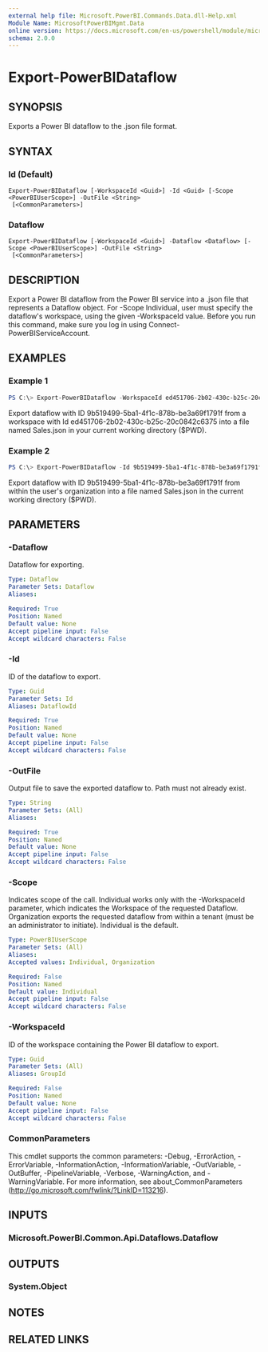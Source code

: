 ```yaml
---
external help file: Microsoft.PowerBI.Commands.Data.dll-Help.xml
Module Name: MicrosoftPowerBIMgmt.Data
online version: https://docs.microsoft.com/en-us/powershell/module/microsoftpowerbimgmt.data/export-powerbidataflow?view=powerbi-ps
schema: 2.0.0
---
```


# Export-PowerBIDataflow

## SYNOPSIS
Exports a Power BI dataflow to the .json file format.

## SYNTAX

### Id (Default)
```
Export-PowerBIDataflow [-WorkspaceId <Guid>] -Id <Guid> [-Scope <PowerBIUserScope>] -OutFile <String>
 [<CommonParameters>]
```

### Dataflow
```
Export-PowerBIDataflow [-WorkspaceId <Guid>] -Dataflow <Dataflow> [-Scope <PowerBIUserScope>] -OutFile <String>
 [<CommonParameters>]
```

## DESCRIPTION
Export a Power BI dataflow from the Power BI service into a .json file that represents a Dataflow object.
For -Scope Individual, user must specify the dataflow's workspace, using the given -WorkspaceId value.
Before you run this command, make sure you log in using Connect-PowerBIServiceAccount. 

## EXAMPLES

### Example 1
```powershell
PS C:\> Export-PowerBIDataflow -WorkspaceId ed451706-2b02-430c-b25c-20c0842c6375 -Id 9b519499-5ba1-4f1c-878b-be3a69f1791f -OutFile .\Sales.json
```

Export dataflow with ID 9b519499-5ba1-4f1c-878b-be3a69f1791f from a workspace with Id ed451706-2b02-430c-b25c-20c0842c6375 into a file named Sales.json in your current working directory ($PWD).

### Example 2
```powershell
PS C:\> Export-PowerBIDataflow -Id 9b519499-5ba1-4f1c-878b-be3a69f1791f -Scope Organization -OutFile .\Sales.json
```

Export dataflow with ID 9b519499-5ba1-4f1c-878b-be3a69f1791f from within the user's organization into a file named Sales.json in the current working directory ($PWD).

## PARAMETERS

### -Dataflow
Dataflow for exporting.

```yaml
Type: Dataflow
Parameter Sets: Dataflow
Aliases:

Required: True
Position: Named
Default value: None
Accept pipeline input: False
Accept wildcard characters: False
```

### -Id
ID of the dataflow to export.

```yaml
Type: Guid
Parameter Sets: Id
Aliases: DataflowId

Required: True
Position: Named
Default value: None
Accept pipeline input: False
Accept wildcard characters: False
```

### -OutFile
Output file to save the exported dataflow to. Path must not already exist.

```yaml
Type: String
Parameter Sets: (All)
Aliases:

Required: True
Position: Named
Default value: None
Accept pipeline input: False
Accept wildcard characters: False
```

### -Scope
Indicates scope of the call. Individual works only with the -WorkspaceId parameter, which indicates the Workspace of the requested Dataflow. Organization exports the requested dataflow from within a tenant (must be an administrator to initiate). Individual is the default.

```yaml
Type: PowerBIUserScope
Parameter Sets: (All)
Aliases:
Accepted values: Individual, Organization

Required: False
Position: Named
Default value: Individual
Accept pipeline input: False
Accept wildcard characters: False
```

### -WorkspaceId
ID of the workspace containing the Power BI dataflow to export.

```yaml
Type: Guid
Parameter Sets: (All)
Aliases: GroupId

Required: False
Position: Named
Default value: None
Accept pipeline input: False
Accept wildcard characters: False
```

### CommonParameters
This cmdlet supports the common parameters: -Debug, -ErrorAction, -ErrorVariable, -InformationAction, -InformationVariable, -OutVariable, -OutBuffer, -PipelineVariable, -Verbose, -WarningAction, and -WarningVariable. For more information, see about_CommonParameters (http://go.microsoft.com/fwlink/?LinkID=113216).

## INPUTS

### Microsoft.PowerBI.Common.Api.Dataflows.Dataflow

## OUTPUTS

### System.Object

## NOTES

## RELATED LINKS
